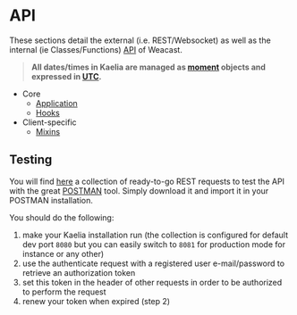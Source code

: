 # API

These sections detail the external (i.e. REST/Websocket) as well as the internal (ie Classes/Functions) [API](https://en.wikipedia.org/wiki/Application_programming_interface) of Weacast.

> **All dates/times in Kaelia are managed as [moment](https://momentjs.com) objects and expressed in [UTC](https://en.wikipedia.org/wiki/Coordinated_Universal_Time).**

* Core
  * [Application](/api/APPLICATION.MD)
  * [Hooks](/api/HOOKS.MD)
* Client-specific
  * [Mixins](/api/MIXINS.MD)
  
## Testing

You will find [here](./Kaelia.postman_collection.json) a collection of ready-to-go REST requests to test the API with the great [POSTMAN](https://www.getpostman.com/) tool. Simply download it and import it in your POSTMAN installation.

You should do the following:
1. make your Kaelia installation run (the collection is configured for default dev port `8080` but you can easily switch to `8081` for production mode for instance or any other)
2. use the authenticate request with a registered user e-mail/password to retrieve an authorization token
3. set this token in the header of other requests in order to be authorized to perform the request
4. renew your token when expired (step 2)
